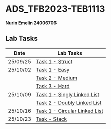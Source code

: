 # ADS_TFB2023-TEB1113

**Nurin Emelin 24006706**

## Lab Tasks

| Date       | Lab Tasks                    |
|------------|------------------------------|
| 25/09/25   | [Task 1 - Struct](./25_09_25-Task1/task_1.cpp)                             |
| 25/10/02   | [Task 1 - Easy](./25_10_02-Task-3Difficulties/task_easy.c)                |
|            | [Task 2 - Medium](./25_10_02-Task-3Difficulties/task_medium.c)             |
|            | [Task 3 - Hard](./25_10_02-Task-3Difficulties/task_hard.c)               |
| 25/10/09   | [Task 1 - Singly Linked List](./25_10_09-Task1-2/task_1.c) |
|            | [Task 2 - Doubly Linked List](./25_10_09-Task1-2/task_2.c) |
| 25/10/16   | [Task 1 - Circular Linked List](./25_10_16-Task1/task_1.cpp) |
| 25/10/23   | [Task - Stack](./25_10_23-Task/task_1.c) |
